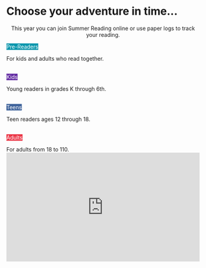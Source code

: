 <div class="row">
<div class="col-md-12">
<h1 class="title-v2 title-center">Choose your adventure in time...</h1>
<p style="text-align:center;">This year you can join Summer Reading online or use paper logs to track your reading.</p>

<div class="margin-bottom-50"></div>
</div>
</div>
<div class="row">
<div class="col-md-3">
<p>
<a href="https://dar.to/2snUFFm" class="btn-u btn-primary btn-block" style="text-decoration:none; color:#fff; background-color:#0797AD;">Pre-Readers</a>
</p>
For kids and adults who read together.
<br />
<br />
</div>
<div class="col-md-3">
<p>
<a href="https://dar.to/2snUFFm" class="btn-u btn-primary btn-block" style="text-decoration:none; color:#fff; background-color:#632CA3;">Kids</a>
</p>
Young readers in grades K through 6th.
<br />
<br />
</div>
<div class="col-md-3">
<p>
<a href="https://dar.to/2qCLmFf" class="btn-u btn-primary btn-block" style="text-decoration:none; color:#fff; background-color:#3F639B;">Teens</a>
</p>
Teen readers ages 12 through 18.
<br />
<br />
</div>
<div class="col-md-3">
<p>
<a href="https://dar.to/2sfPuIa" class="btn-u btn-primary btn-block" style="text-decoration:none; color:#fff;background-color:#EB3848;">Adults</a>
</p>
For adults from 18 to 110.
</div>
</div>

<div class="row margin-bottom-30">
<div class="col-md-12">
<div style="padding:56.25% 0 0 0;position:relative;"><iframe src="https://player.vimeo.com/video/424165484?autoplay=1&title=0&byline=0&portrait=0" style="position:absolute;top:0;left:0;width:100%;height:100%;" frameborder="0" allow="autoplay; fullscreen" allowfullscreen></iframe></div><script src="https://player.vimeo.com/api/player.js"></script>
<br />
<br />

</div>
</div>